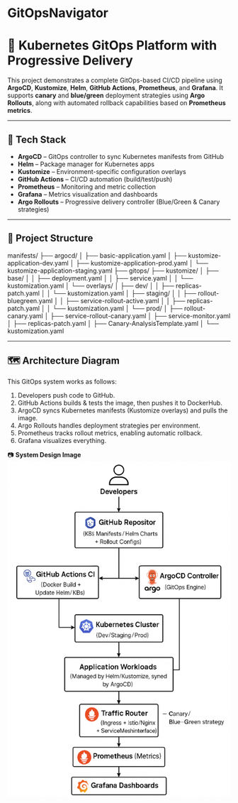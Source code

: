 # GitOpsNavigator
# 🚀 Kubernetes GitOps Platform with Progressive Delivery

This project demonstrates a complete GitOps-based CI/CD pipeline using **ArgoCD**, **Kustomize**, **Helm**, **GitHub Actions**, **Prometheus**, and **Grafana**. It supports **canary** and **blue/green** deployment strategies using **Argo Rollouts**, along with automated rollback capabilities based on **Prometheus metrics**.

---

## 🧩 Tech Stack

- **ArgoCD** – GitOps controller to sync Kubernetes manifests from GitHub
- **Helm** – Package manager for Kubernetes apps
- **Kustomize** – Environment-specific configuration overlays
- **GitHub Actions** – CI/CD automation (build/test/push)
- **Prometheus** – Monitoring and metric collection
- **Grafana** – Metrics visualization and dashboards
- **Argo Rollouts** – Progressive delivery controller (Blue/Green & Canary strategies)

---

## 📁 Project Structure

manifests/
├── argocd/
│   ├── basic-application.yaml
│   ├── kustomize-application-dev.yaml
│   ├── kustomize-application-prod.yaml
│   └── kustomize-application-staging.yaml
├── gitops/
├── kustomize/
│   ├── base/
│   │   ├── deployment.yaml
│   │   ├── service.yaml
│   │   └── kustomization.yaml
│   └── overlays/
│       ├── dev/
│       │   ├── replicas-patch.yaml
│       │   └── kustomization.yaml
│       ├── staging/
│       │   ├── rollout-bluegreen.yaml
│       │   ├── service-rollout-active.yaml
│       │   ├── replicas-patch.yaml
│       │   └── kustomization.yaml
│       └── prod/
│           ├── rollout-canary.yaml
│           ├── service-rollout-canary.yaml
│           ├── service-monitor.yaml
│           ├── replicas-patch.yaml
│           ├── Canary-AnalysisTemplate.yaml
│           └── kustomization.yaml

---

## 🗺️ Architecture Diagram

This GitOps system works as follows:

1. Developers push code to GitHub.
2. GitHub Actions builds & tests the image, then pushes it to DockerHub.
3. ArgoCD syncs Kubernetes manifests (Kustomize overlays) and pulls the image.
4. Argo Rollouts handles deployment strategies per environment.
5. Prometheus tracks rollout metrics, enabling automatic rollback.
6. Grafana visualizes everything.

📷 **System Design Image**  
![GitOpsNavigator Architecture](images/ArgoCD_project_architecture.png)